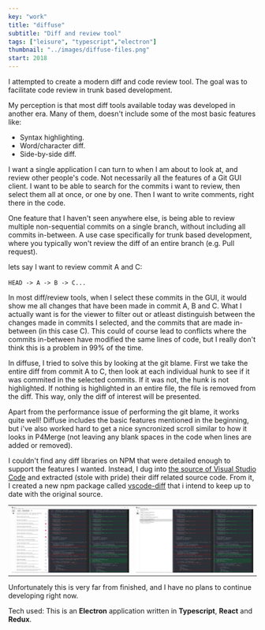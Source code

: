```yaml
---
key: "work"
title: "diffuse"
subtitle: "Diff and review tool"
tags: ["leisure", "typescript","electron"]
thumbnail: "../images/diffuse-files.png"
start: 2018
---
```

I attempted to create a modern diff and code review tool. The goal was to facilitate code review in trunk based development.
<!-- end -->

My perception is that most diff tools available today was developed in another era. Many of them, doesn't include some of the most basic features like: 

* Syntax highlighting.
* Word/character diff.
* Side-by-side diff.

I want a single application I can turn to when I am about to look at, and review other people's code. Not necessarily all the features of a Git GUI client. I want to be able to search for the commits i want to review, then select them all at once, or one by one. Then I want to write comments, right there in the code. 

One feature that I haven't seen anywhere else, is being able to review multiple non-sequential commits on a single branch, without including all commits in-between. A use case specifically for trunk based development, where you typically won't review the diff of an entire branch (e.g. Pull request).

lets say I want to review commit A and C: 

`HEAD -> A -> B -> C...`

In most diff/review tools, when I select these commits in the GUI, it would show me all changes that have been made in commit A, B and C. What I actually want is for the viewer to filter out or atleast distinguish between the changes made in commits I selected, and the commits that are made in-between (in this case C). This could of course lead to conflicts where the commits in-between have modified the same lines of code, but I really don't think this is a problem in 99% of the time.

In diffuse, I tried to solve this by looking at the git blame. First we take the entire diff from commit A to C, then look at each individual hunk to see if it was commited in the selected commits. If it was not, the hunk is not highlighted. If nothing is highlighted in an entire file, the file is removed from the diff. This way, only the diff of interest will be presented.

Apart from the performance issue of performing the git blame, it works quite well! Diffuse includes the basic features mentioned in the beginning, but i've also worked hard to get a nice syncronized scroll similar to how it looks in P4Merge (not leaving any blank spaces in the code when lines are added or removed). 

I couldn't find any diff libraries on NPM that were detailed enough to support the features I wanted. Instead, I dug into [the source of Visual Studio Code](https://github.com/Microsoft/vscode) and extracted (stole with pride) their diff related source code. From it, I created a new npm package called [vscode-diff](https://www.npmjs.com/package/vscode-diff) that i intend to keep up to date with the original source.

|  |  |
|---|---|
| ![Package Explorer](../images/diffuse-history.png) | ![Package Explorer](../images/diffuse-files.png) |

Unfortunately this is very far from finished, and I have no plans to continue developing right now.

Tech used:
This is an **Electron** application written in **Typescript**, **React** and **Redux**. 